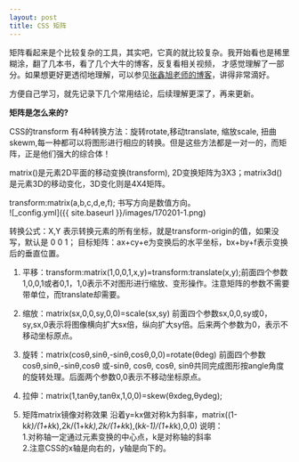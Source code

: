 ```yaml
---
layout: post
title: CSS 矩阵
---
```


矩阵看起来是个比较复杂的工具，其实吧，它真的就比较复杂。我开始看也是稀里糊涂，翻了几本书，看了几个大牛的博客，反复看相关视频，
才感觉理解了一部分。如果想更好更透彻地理解，可以参见[张鑫旭老师的博客](http://www.zhangxinxu.com/wordpress/2012/06/css3-transform-matrix-%E7%9F%A9%E9%98%B5/)，讲得非常滴好。   

方便自己学习，就先记录下几个常用结论，后续理解更深了，再来更新。   

<b>矩阵是怎么来的?</b>

CSS的transform 有4种转换方法：旋转rotate,移动translate, 缩放scale, 扭曲skewm,每一种都可以将图形进行相应的转换。但是这些方法都是一对一的，而矩阵，正是他们强大的综合体！  

matrix()是元素2D平面的移动变换(transform), 2D变换矩阵为3X3；matrix3d()是元素3D的移动变化，3D变化则是4X4矩阵。   

transform:matrix(a,b,c,d,e,f); 书写方向是数值方向。  
![_config.yml]({{ site.baseurl }}/images/170201-1.png)

转换公式：X,Y 表示转换元素的所有坐标，就是transform-origin的值，如果没写，默认是 0 0 1；
目标矩阵：ax+cy+e为变换后的水平坐标，bx+by+f表示变换后的垂直位置。  

1. 平移：transform:matrix(1,0,0,1,x,y)=transform:translate(x,y);前面四个参数1,0,0,1或者0,1，1,0表示不对图形进行缩放、变形操作。注意矩阵的参数不需要带单位，而translate却需要。  

2. 缩放：matrix(sx,0,0,sy,0,0)=scale(sx,sy)
前面四个参数sx,0,0,sy或0，sy,sx,0表示将图像横向扩大sx倍，纵向扩大sy倍。后来两个参数为0，表示不移动坐标原点。

3. 旋转：matrix(cosθ,sinθ,-sinθ,cosθ,0,0)=rotate(θdeg)
前面四个参数cosθ,sinθ,-sinθ,cosθ 或-sinθ, cosθ, cosθ, sinθ共同完成图形按angle角度的旋转处理。后面两个参数0,0表示不移动坐标原点。

4. 拉伸：matrix(1,tanθy,tanθx,1,0,0)=skew(θxdeg,θydeg);

5. 矩阵matrix镜像对称效果
沿着y=kx做对称k为斜率，matrix((1-k*k)/(1+k*k),2k/(1+k*k),2k/(1+k*k),(k*k-1)/(1+k*k),0,0)
说明：  
1.对称轴一定通过元素变换的中心点，k是对称轴的斜率   
2.注意CSS的x轴是向右的，y轴是向下的。
